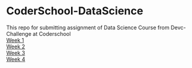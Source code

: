 # CoderSchool-DataScience
This repo for submitting assignment of Data Science Course from Devc-Challenge at Coderschool
<br/>
[Week 1](https://github.com/lamducanhndgv/CoderSchool-DataScience/tree/master/Week_1)
<br/>
[Week 2](https://github.com/lamducanhndgv/CoderSchool-DataScience/tree/master/Week_2)
<br/>
[Week 3](https://github.com/lamducanhndgv/CoderSchool-DataScience/tree/master/Week_3)
<br/>
[Week 4](https://github.com/lamducanhndgv/CoderSchool-DataScience/tree/master/Week_4)
